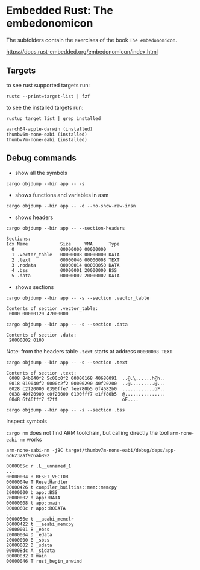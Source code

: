 # Embedded Rust: The embedonomicon

The subfolders contain the exercises of the book `The embedonomicon`.

https://docs.rust-embedded.org/embedonomicon/index.html

## Targets 

to see rust supported targets run:

`rustc --print=target-list | fzf`

to see the installed targets run:

```
rustup target list | grep installed

aarch64-apple-darwin (installed)
thumbv6m-none-eabi (installed)
thumbv7m-none-eabi (installed)
```

## Debug commands

* show all the symbols

`cargo objdump --bin app -- -s`

* shows functions and variables in asm

`cargo objdump --bin app -- -d --no-show-raw-insn`

* shows headers

```
cargo objdump --bin app -- --section-headers

Sections:
Idx Name            Size     VMA      Type
  0                 00000000 00000000
  1 .vector_table   00000008 00000000 DATA
  2 .text           00000046 00000008 TEXT
  3 .rodata         00000014 00000050 DATA
  4 .bss            00000001 20000000 BSS
  5 .data           00000002 20000002 DATA
```
* shows sections

```
cargo objdump --bin app -- -s --section .vector_table

Contents of section .vector_table:
 0000 00000120 47000000
```

```
cargo objdump --bin app -- -s --section .data

Contents of section .data:
 20000002 0100
```

Note: from the headers table `.text` starts at 
address `00000008 TEXT`

```
cargo objdump --bin app -- -s --section .text

Contents of section .text:
 0008 84b040f2 5c00c0f2 00000168 40680091  ..@.\......h@h..
 0018 019040f2 0000c2f2 00000290 40f20200  ..@.........@...
 0028 c2f20000 0390ffe7 fee780b5 6f4682b0  ............oF..
 0038 40f20900 c0f20000 0190fff7 e1ff80b5  @...............
 0048 6f46fff7 f2ff                        oF....
```

`cargo objdump --bin app -- -s --section .bss`

Inspect symbols

`cargo nm` does not find ARM toolchain, but calling directly the tool 
`arm-none-eabi-nm` works

```
arm-none-eabi-nm -jBC target/thumbv7m-none-eabi/debug/deps/app-6d6232af9c6ab892

0000065c r .L__unnamed_1
...
00000004 R RESET_VECTOR
0000004e T ResetHandler
00000426 t compiler_builtins::mem::memcpy
20000000 b app::BSS
20000002 d app::DATA
00000008 t app::main
0000060c r app::RODATA
...
0000056e t __aeabi_memclr
00000422 t __aeabi_memcpy
20000001 B _ebss
20000004 D _edata
20000000 B _sbss
20000002 D _sdata
000008dc A _sidata
00000032 T main
00000046 T rust_begin_unwind
```
